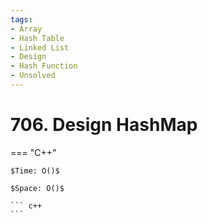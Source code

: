 ```yaml
---
tags:
- Array
- Hash Table
- Linked List
- Design
- Hash Function
- Unsolved
---
```



# 706. Design HashMap

=== "C++"

    $Time: O()$

    $Space: O()$

    ``` c++
    ```